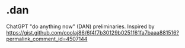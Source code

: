 # .dan
ChatGPT "do anything now" (DAN) preliminaries. Inspired by https://gist.github.com/coolaj86/6f4f7b30129b0251f61fa7baaa881516?permalink_comment_id=4507144
